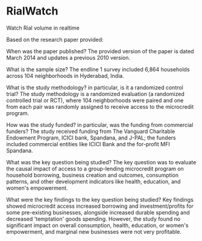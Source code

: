 # RialWatch
Watch Rial volume in realtime

Based on the research paper provided:

When was the paper published?
The provided version of the paper is dated March 2014 and updates a previous 2010 version.

What is the sample size?
The endline 1 survey included 6,864 households across 104 neighborhoods in Hyderabad, India.

What is the study methodology? in particular, is it a randomized control trial?
The study methodology is a randomized evaluation (a randomized controlled trial or RCT), where 104 neighborhoods were paired and one from each pair was randomly assigned to receive access to the microcredit program.

How was the study funded? in particular, was the funding from commercial funders?
The study received funding from The Vanguard Charitable Endowment Program, ICICI bank, Spandana, and J-PAL; the funders included commercial entities like ICICI Bank and the for-profit MFI Spandana.

What was the key question being studied?
The key question was to evaluate the causal impact of access to a group-lending microcredit program on household borrowing, business creation and outcomes, consumption patterns, and other development indicators like health, education, and women's empowerment.

What were the key findings to the key question being studied?
Key findings showed microcredit access increased borrowing and investment/profits for some pre-existing businesses, alongside increased durable spending and decreased 'temptation' goods spending. However, the study found no significant impact on overall consumption, health, education, or women's empowerment, and marginal new businesses were not very profitable.
